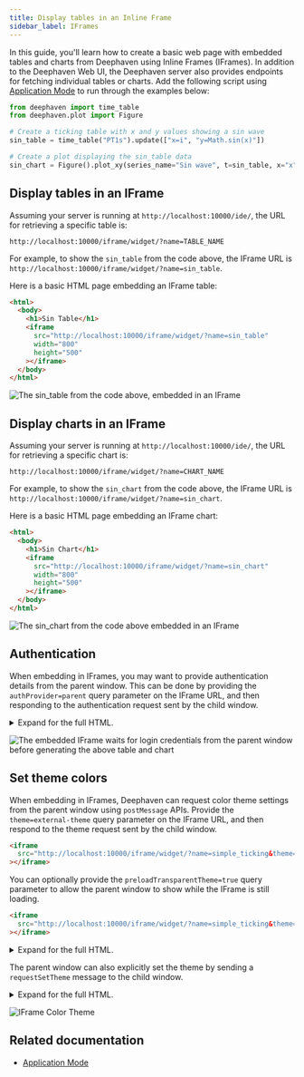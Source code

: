 ```yaml
---
title: Display tables in an Inline Frame
sidebar_label: IFrames
---
```


In this guide, you'll learn how to create a basic web page with embedded tables and charts from Deephaven using Inline Frames (IFrames). In addition to the Deephaven Web UI, the Deephaven server also provides endpoints for fetching individual tables or charts. Add the following script using [Application Mode](./application-mode.md) to run through the examples below:

```python ticking-table order=null
from deephaven import time_table
from deephaven.plot import Figure

# Create a ticking table with x and y values showing a sin wave
sin_table = time_table("PT1s").update(["x=i", "y=Math.sin(x)"])

# Create a plot displaying the sin_table data
sin_chart = Figure().plot_xy(series_name="Sin wave", t=sin_table, x="x", y="y").show()
```

## Display tables in an IFrame

Assuming your server is running at `http://localhost:10000/ide/`, the URL for retrieving a specific table is:

```
http://localhost:10000/iframe/widget/?name=TABLE_NAME
```

For example, to show the `sin_table` from the code above, the IFrame URL is `http://localhost:10000/iframe/widget/?name=sin_table`.

Here is a basic HTML page embedding an IFrame table:

```html
<html>
  <body>
    <h1>Sin Table</h1>
    <iframe
      src="http://localhost:10000/iframe/widget/?name=sin_table"
      width="800"
      height="500"
    ></iframe>
  </body>
</html>
```

![The `sin_table` from the code above, embedded in an IFrame](../assets/how-to/iframe-table-basic.gif)

## Display charts in an IFrame

Assuming your server is running at `http://localhost:10000/ide/`, the URL for retrieving a specific chart is:

```
http://localhost:10000/iframe/widget/?name=CHART_NAME
```

For example, to show the `sin_chart` from the code above, the IFrame URL is `http://localhost:10000/iframe/widget/?name=sin_chart`.

Here is a basic HTML page embedding an IFrame chart:

```html
<html>
  <body>
    <h1>Sin Chart</h1>
    <iframe
      src="http://localhost:10000/iframe/widget/?name=sin_chart"
      width="800"
      height="500"
    ></iframe>
  </body>
</html>
```

![The `sin_chart` from the code above embedded in an IFrame](../assets/how-to/iframe-chart-basic.gif)

## Authentication

When embedding in IFrames, you may want to provide authentication details from the parent window. This can be done by providing the `authProvider=parent` query parameter on the IFrame URL, and then responding to the authentication request sent by the child window.

<details>
<summary> Expand for the full HTML. </summary>

```html
<html>
  <head>
    <script>
      /**
       * Listen for events on the window, sent from the IFrame
       */
      window.addEventListener(
        "message",
        function (e) {
          console.log("message received:  ", e.data);
          const { data, source } = e;
          const { id, message } = data;

          /** Only look for the login request */
          if (message === "io.deephaven.message.LoginOptions.request") {
            /**
             * Specify the authentication type and any other parameters for logging in.
             */
            source.postMessage(
              {
                /** Need to respond with the same message ID */
                id,

                /**
                 * payload is the login options for `client.login`.
                 *   type: Authentication type to use
                 *   token: Authentication token or password
                 *   username?: Username to authenticate against
                 */
                payload: {
                  /**
                   * The authentication handler to authenticate with.
                   * See https://github.com/deephaven/deephaven-core/tree/main/authentication
                   */
                  type: "io.deephaven.authentication.psk.PskAuthenticationHandler",

                  /**
                   * Replace this token with the token configured for the server.
                   * Should be kept secret.
                   */
                  token: "hello",
                },
              },
              "*"
            );
          }
        },
        false
      );
    </script>
  <body>
    <h1>Sin Table</h1>

    <!--
      The IFrame for our table.
      In addition to the `name` parameter we previously specified, we also specify `authProvider=parent`.
      That triggers the embedded IFrame to wait for login credentials from the parent window.
     -->
    <iframe
      id="tableIframe"
      src="http://localhost:10000/iframe/widget/?name=sin_table&authProvider=parent"
      width="800"
      height="500"
    ></iframe>

    <h1>Sin Chart</h1>
    <!--
      The IFrame for our chart. We also specify `authProvider=parent` here, and this parent window will authenticate both IFrames.
    -->
    <iframe
      src="http://localhost:10000/iframe/widget/?name=sin_chart&authProvider=parent"
      width="800"
      height="500"
    ></iframe>
  </body>
</html>
```

</details>

![The embedded IFrame waits for login credentials from the parent window before generating the above table and chart](../assets/how-to/iframe-authentication.gif)

## Set theme colors

When embedding in IFrames, Deephaven can request color theme settings from the parent window using `postMessage` APIs. Provide the `theme=external-theme` query parameter on the IFrame URL, and then respond to the theme request sent by the child window.

```html
<iframe
  src="http://localhost:10000/iframe/widget/?name=simple_ticking&theme=external-theme"
></iframe>
```

You can optionally provide the `preloadTransparentTheme=true` query parameter to allow the parent window to show while the IFrame is still loading.

```html
<iframe
  src="http://localhost:10000/iframe/widget/?name=simple_ticking&theme=external-theme&preloadTransparentTheme=true"
></iframe>
```

<details>
<summary> Expand for the full HTML. </summary>

```html
<!doctype html>
<html lang="en">
  <head>
    <meta charset="UTF-8" />
    <meta name="viewport" content="width=device-width, initial-scale=1.0" />
    <link
      rel="icon"
      type="image/png"
      href="data:image/png;base64,iVBORw0KGgoAAAANSUhEUgAAACAAAAAgCAYAAABzenr0AAAABmJLR0QA/wD/AP+gvaeTAAAA9klEQVRYhe3WMUoDQRSH8e+tkw0bdhtj7wXSmUSIVboUVjYeIIU5hOIVBG8SUppSUBAstDSQFKkEWbOQBLPseoR5KWQt3tQf//nBNCO9y8UbihO14/dGP2n5OqFcjtv1gWYTwAHeUYAiL740bYkk2ssBgn3ivzgGMIABKgc4bVhkxbwUPnxdnGXfq+7VULNZc/mDGvAz275OTsI7X7fpDY9zDuaazV0eXFT+BAYwgAEMIOeP20wTXtdunjrhy6k3LFmko9aZZvMwaq6d1INYE0fBLgT8H04haT7frzSb8A+ewAAGMEDlAAdyqwk/OUqBqTcU0n0Av+DQNksxGrVgAAAAAElFTkSuQmCC"
    />
    <title>Deephaven Iframe Tester</title>
    <style>
      html,
      body {
        background-color: midnightblue;
        margin: 0;
        font-family: sans-serif;
      }
      body::before {
        color: white;
        font-size: 2rem;
        position: absolute;
        top: 0;
        display: flex;
        align-items: center;
        justify-content: center;
        content: 'Parent Container';
        width: 100%;
        height: 100%;
      }
      iframe {
        display: block;
        position: relative;
        width: 100vw;
        height: 100vh;
        border: none;
      }
    </style>
  </head>
  <body>
    <iframe
      src="http://localhost:10000/iframe/widget/?name=simple_ticking&theme=external-theme&preloadTransparentTheme=true"
    ></iframe>

    <script>
      // Get the origin of the Deephaven server
      const dhServerOrigin = new URL(document.querySelector('iframe').src)
        .origin;

      /** Handle postMessage events from the child iframe */
      window.addEventListener(
        'message',
        function onMessage({ data, origin, source }) {
          // Ignore messages that are not from our Deephaven server
          if (origin !== dhServerOrigin) {
            return;
          }

          // Respond to theme request from Deephaven in the iframe
          if (
            data.message ===
            'io.deephaven.message.ThemeModel.requestExternalTheme'
          ) {
            // Base theme key determines whether base colors are for dark or light theme
            const baseThemeKey =
              Math.random() > 0.5 ? 'default-dark' : 'default-light';

            // Set a custom background color based on the base theme key
            const bgColor =
              baseThemeKey === 'default-dark' ? 'midnightblue' : 'aliceblue';

            source.postMessage(
              {
                id: data.id,
                payload: {
                  name: 'Iframe External Theme',
                  baseThemeKey,
                  // Override --dh-color-xxx theme variables
                  cssVars: {
                    '--dh-color-grid-header-bg': bgColor,
                    '--dh-color-grid-bg': `color-mix(in srgb, ${bgColor} 70%, black 50%)`,
                  },
                },
              },
              origin
            );
          }
        }
      );
    </script>
  </body>
</html>
```

</details>

The parent window can also explicitly set the theme by sending a `requestSetTheme` message to the child window.

<details>
<summary> Expand for the full HTML. </summary>

```html
<!doctype html>
<html lang="en">
  <head>
    <meta charset="UTF-8" />
    <meta name="viewport" content="width=device-width, initial-scale=1.0" />
    <link
      rel="icon"
      type="image/png"
      href="data:image/png;base64,iVBORw0KGgoAAAANSUhEUgAAACAAAAAgCAYAAABzenr0AAAABmJLR0QA/wD/AP+gvaeTAAAA9klEQVRYhe3WMUoDQRSH8e+tkw0bdhtj7wXSmUSIVboUVjYeIIU5hOIVBG8SUppSUBAstDSQFKkEWbOQBLPseoR5KWQt3tQf//nBNCO9y8UbihO14/dGP2n5OqFcjtv1gWYTwAHeUYAiL740bYkk2ssBgn3ivzgGMIABKgc4bVhkxbwUPnxdnGXfq+7VULNZc/mDGvAz275OTsI7X7fpDY9zDuaazV0eXFT+BAYwgAEMIOeP20wTXtdunjrhy6k3LFmko9aZZvMwaq6d1INYE0fBLgT8H04haT7frzSb8A+ewAAGMEDlAAdyqwk/OUqBqTcU0n0Av+DQNksxGrVgAAAAAElFTkSuQmCC"
    />
    <title>Deephaven Iframe Tester</title>
    <style>
      html,
      body {
        background-color: midnightblue;
        margin: 0;
        font-family: sans-serif;
      }
      body::before {
        color: white;
        font-size: 2rem;
        position: absolute;
        top: 0;
        display: flex;
        align-items: center;
        justify-content: center;
        content: 'Click "Toggle Theme" to set the theme';
        width: 100%;
        height: 100%;
      }
      iframe {
        display: block;
        position: relative;
        width: 100vw;
        height: 100vh;
        border: none;
      }
      #btnUpdateTheme {
        display: flex;
        align-items: center;
        gap: 0.5rem;
        position: absolute;
        bottom: 0;
        padding: 0.5rem 1rem 0.5rem 0.5rem;
        &:before {
          content: '';
          background: no-repeat left center
            url(data:image/png;base64,iVBORw0KGgoAAAANSUhEUgAAACAAAAAgCAYAAABzenr0AAAABmJLR0QA/wD/AP+gvaeTAAAA9klEQVRYhe3WMUoDQRSH8e+tkw0bdhtj7wXSmUSIVboUVjYeIIU5hOIVBG8SUppSUBAstDSQFKkEWbOQBLPseoR5KWQt3tQf//nBNCO9y8UbihO14/dGP2n5OqFcjtv1gWYTwAHeUYAiL740bYkk2ssBgn3ivzgGMIABKgc4bVhkxbwUPnxdnGXfq+7VULNZc/mDGvAz275OTsI7X7fpDY9zDuaazV0eXFT+BAYwgAEMIOeP20wTXtdunjrhy6k3LFmko9aZZvMwaq6d1INYE0fBLgT8H04haT7frzSb8A+ewAAGMEDlAAdyqwk/OUqBqTcU0n0Av+DQNksxGrVgAAAAAElFTkSuQmCC);
          background-size: cover;
          width: 20px;
          height: 20px;
        }
      }
    </style>
  </head>
  <body>
    <iframe
      src="http://localhost:10000/iframe/widget/?name=simple_ticking&theme=external-theme&preloadTransparentTheme=true"
    ></iframe>
    <button id="btnUpdateTheme" onclick="onUpdateTheme()">Toggle Theme</button>

    <script>
      // Get the origin of the Deephaven server
      const dhServerOrigin = new URL(document.querySelector('iframe').src)
        .origin;

      let baseThemeKey = 'default-dark';

      /** Handle button click */
      function onUpdateTheme() {
        const iframeEl = document.querySelector('iframe');
        const childWindow = iframeEl.contentWindow;

        // Base theme key determines whether base colors are for dark or light theme
        baseThemeKey =
          baseThemeKey === 'default-dark' ? 'default-light' : 'default-dark';

        // Set a custom background color based on the base theme key
        const bgColor =
          baseThemeKey === 'default-dark' ? 'midnightblue' : 'aliceblue';

        // Initiate setting the theme from the parent window
        childWindow?.postMessage(
          {
            message: 'io.deephaven.message.ThemeModel.requestSetTheme',
            payload: {
              name: 'Iframe External Theme',
              baseThemeKey,
              cssVars: {
                '--dh-color-grid-header-bg': bgColor,
                '--dh-color-grid-bg': `color-mix(in srgb, ${bgColor} 70%, black 50%)`,
              },
            },
          },
          dhServerOrigin
        );
      }
    </script>
  </body>
</html>
```

</details>

![IFrame Color Theme](../assets/how-to/iframe-color-theme.gif)

## Related documentation

- [Application Mode](./application-mode.md)
